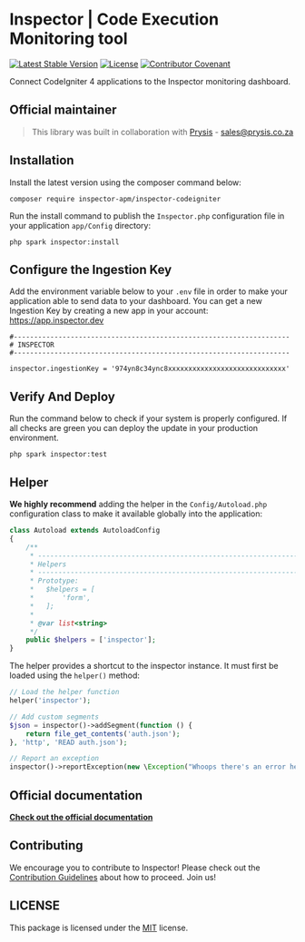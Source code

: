 # Inspector | Code Execution Monitoring tool

[![Latest Stable Version](https://poser.pugx.org/inspector-apm/inspector-codeigniter/v/stable)](https://packagist.org/packages/inspector-apm/inspector-codeigniter)
[![License](https://poser.pugx.org/inspector-apm/inspector-codeigniter/license)](//packagist.org/packages/inspector-apm/inspector-codeigniter)
[![Contributor Covenant](https://img.shields.io/badge/Contributor%20Covenant-2.1-4baaaa.svg)](CODE_OF_CONDUCT.md)

Connect CodeIgniter 4 applications to the Inspector monitoring dashboard.


## Official maintainer

> This library was built in collaboration with [Prysis](http://www.prysis.co.za/) - sales@prysis.co.za


## Installation

Install the latest version using the composer command below:

```
composer require inspector-apm/inspector-codeigniter
```

Run the install command to publish the `Inspector.php` configuration file in your application `app/Config` directory:

```
php spark inspector:install
```


## Configure the Ingestion Key

Add the environment variable below to your `.env` file in order to make your application able to send data to your dashboard.
You can get a new Ingestion Key by creating a new app in your account: https://app.inspector.dev

```dotenv
#--------------------------------------------------------------------
# INSPECTOR
#--------------------------------------------------------------------

inspector.ingestionKey = '974yn8c34ync8xxxxxxxxxxxxxxxxxxxxxxxxxxxxx'
```


## Verify And Deploy

Run the command below to check if your system is properly configured. If all checks are green you can deploy 
the update in your production environment. 

```
php spark inspector:test
```


## Helper

**We highly recommend** adding the helper in the `Config/Autoload.php` configuration class to make it available
globally into the application:

```php
class Autoload extends AutoloadConfig
{
    /**
     * -------------------------------------------------------------------
     * Helpers
     * -------------------------------------------------------------------
     * Prototype:
     *   $helpers = [
     *       'form',
     *   ];
     *
     * @var list<string>
     */
    public $helpers = ['inspector'];
}
```

The helper provides a shortcut to the inspector instance. It must first be loaded using the `helper()` method:

```php
// Load the helper function
helper('inspector');

// Add custom segments
$json = inspector()->addSegment(function () {
    return file_get_contents('auth.json');
}, 'http', 'READ auth.json');

// Report an exception
inspector()->reportException(new \Exception("Whoops there's an error here."));
```


## Official documentation

**[Check out the official documentation](https://docs.inspector.dev/guides/codeigniter/installation)**

## Contributing

We encourage you to contribute to Inspector! Please check out the [Contribution Guidelines](CONTRIBUTING.md) about how to proceed. Join us!

## LICENSE

This package is licensed under the [MIT](LICENSE) license.
